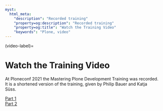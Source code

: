 ```yaml
---
myst:
  html_meta:
    "description": "Recorded training"
    "property=og:description": "Recorded training"
    "property=og:title": "Watch the Training Video"
    "keywords": "Plone, video"
---
```


(video-label)=

# Watch the Training Video

At Ploneconf 2021 the Mastering Plone Development Training was recorded.
It is a shortened version of the training, given by Philip Bauer and Katja Süss.

[Part 1](https://www.youtube.com/watch?v=Jzuw3uWtzzI)  
[Part 2](https://www.youtube.com/watch?v=IEcGKzo3PO0)  
